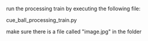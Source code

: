 run the processing train by executing the following file:

cue_ball_processing_train.py

make sure there is a file called "image.jpg" in the folder